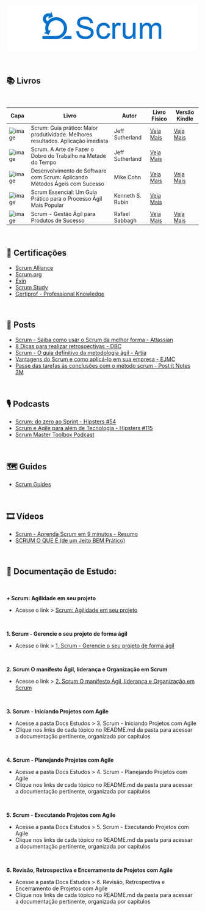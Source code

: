 ﻿<div align="center">
 
 ![Scrum Logo](https://raw.githubusercontent.com/RobsonVinicius/Scrum/main/Docs%20Estudos/Scrum%20-%20Agilidade%20em%20seu%20projeto/imagens/scrum-1.png)

</div>

<br>

## 📚 Livros
<br>

| Capa | Livro | Autor | Livro Físico | Versão Kindle | 
| --- | --- | --- | --- | --- |
| <img src="https://m.media-amazon.com/images/I/71KWWCfRHeL._SL1500_.jpg" min-width="50px" width="50px" align="center" alt="image"> | Scrum: Guia prático: Maior produtividade. Melhores resultados. Aplicação imediata | Jeff Sutherland | [Veja Mais](https://amzn.to/4idrqhl) | [Veja Mais](https://amzn.to/3CVx2hr)|
| <img src="https://m.media-amazon.com/images/I/91y1jCIfhSL._SL1500_.jpg" min-width="50px" width="50px" align="center" alt="image"> | Scrum. A Arte de Fazer o Dobro do Trabalho na Metade do Tempo | Jeff Sutherland | [Veja Mais](https://amzn.to/4gTCZcp) | |
| <img src="https://m.media-amazon.com/images/I/71nHi9Q2t6L._SL1500_.jpg" min-width="50px" width="50px" align="center" alt="image"> | Desenvolvimento de Software com Scrum: Aplicando Métodos Ágeis com Sucesso | Mike Cohn | [Veja Mais](https://amzn.to/4igNbNv) | [Veja Mais](https://amzn.to/3F5dpE3)|
| <img src="https://m.media-amazon.com/images/I/71YJYp68oKL._SL1413_.jpg" min-width="50px" width="50px" align="center" alt="image"> | Scrum Essencial: Um Guia Prático para o Processo Ágil Mais Popular | Kenneth S. Rubin | [Veja Mais](https://amzn.to/3EUS4NO) |  |
| <img src="https://m.media-amazon.com/images/I/51aWvysP5zL.jpg" min-width="50px" width="50px" align="center" alt="image"> | Scrum - Gestão Ágil para Produtos de Sucesso | Rafael Sabbagh | [Veja Mais](https://amzn.to/3EWa22k) | [Veja Mais](https://amzn.to/4h86jfG)  |

<br>

## 📜 Certificações

+ [Scrum Alliance](https://www.scrumalliance.org/)
+ [Scrum.org](https://www.scrum.org/)
+ [Exin](https://www.exin.com/certifications/exin-agile-scrum-master-exam)
+ [Scrum Study](https://www.scrumstudy.com/portuguese)
+ [Certiprof - Professional Knowledge](https://certiprof.com/pages/scrum-foundations-professional-certificate-sfpc-ptbr)

<br> 

## 📰 Posts

+ [Scrum - Saiba como usar o Scrum da melhor forma - Atlassian](https://www.atlassian.com/br/agile/scrum)
+ [8 Dicas para realizar retrospectivas - DBC](https://www.dbccompany.com.br/8-dicas-para-realizar-retrospectivas/)
+ [Scrum - O guia definitivo da metodologia ágil - Artia](https://artia.com/scrum/)
+ [Vantagens do Scrum e como aplicá-lo em sua empresa - EJMC](https://jrmack.com.br/vantagens-do-scrum-e-como-aplica-lo-em-sua-empresa/)
+ [Passe das tarefas às conclusões com o método scrum - Post it Notes 3M](https://www.3m.com.pt/3M/pt_PT/post-it-notes/ideas/articles/make-the-leap-from-to-do-to-done-with-the-scrum-methodology/)

<br>

  
## 🎙️ Podcasts

+ [Scrum: do zero ao Sprint - Hipsters #54](https://cursos.alura.com.br/hipsterstech-scrum-do-zero-ao-sprint-hipsters-54-a532)
+ [Scrum e Agile para além de Tecnologia - Hipsters #115](https://cursos.alura.com.br/hipsterstech-scrum-e-agile-para-alem-de-tecnologia-hipsters-115-a467)
+ [Scrum Master Toolbox Podcast](https://player.fm/series/scrum-master-toolbox-podcast)
 
<br> 

## 🗺️ Guides

+ [Scrum Guides](https://www.scrumguides.org/)

<br>

## 🎞 Vídeos

+ [Scrum - Aprenda Scrum em 9 minutos - Resumo](https://www.youtube.com/watch?v=XfvQWnRgxG0)
+ [SCRUM O QUE É (de um Jeito BEM Prático)](https://www.youtube.com/watch?v=HlmiVz0SqNQ)

<br>

## 📝 Documentação de Estudo:

<br>

**+ Scrum: Agilidade em seu projeto**
  + Acesse o link > [Scrum: Agilidade em seu projeto](https://github.com/RobsonVinicius/Scrum/tree/main/Docs%20Estudos/Scrum%20-%20Agilidade%20em%20seu%20projeto)  
  
<br>

**1. Scrum - Gerencie o seu projeto de forma ágil**
  + Acesse o link > [1. Scrum - Gerencie o seu projeto de forma ágil](https://github.com/RobsonVinicius/Scrum/tree/main/Docs%20Estudos/1.%20Scrum%20-%20Gerencie%20o%20seu%20projeto%20%20de%20forma%20%C3%A1gil)

<br>

**2. Scrum O manifesto Ágil, liderança e Organização em Scrum**
  + Acesse o link > [2. Scrum O manifesto Ágil, liderança e Organização em Scrum](https://github.com/RobsonVinicius/Scrum/tree/main/Docs%20Estudos/2.%20Scrum%20O%20Manifesto%20%C3%81gil%2C%20Lideran%C3%A7a%20e%20Organiza%C3%A7%C3%A3o%20em%20Scrum)

<br>

**3. Scrum - Iniciando Projetos com Agile**
  + Acesse a pasta Docs Estudos > 3. Scrum - Iniciando Projetos com Agile
  + Clique nos links de cada tópico no README.md da pasta para acessar<br> a documentação pertinente, organizada por capítulos

<br>

**4. Scrum - Planejando Projetos com Agile**
  + Acesse a pasta Docs Estudos > 4. Scrum - Planejando Projetos com Agile
  + Clique nos links de cada tópico no README.md da pasta para acessar<br> a documentação pertinente, organizada por capítulos

<br>

**5. Scrum - Executando Projetos com Agile**
  + Acesse a pasta Docs Estudos > 5. Scrum - Executando Projetos com Agile
  + Clique nos links de cada tópico no README.md da pasta para acessar<br> a documentação pertinente, organizada por capítulos

<br>

**6. Revisão, Retrospectiva e Encerramento de Projetos com Agile**
  + Acesse a pasta Docs Estudos > 6. Revisão, Retrospectiva e Encerramento de Projetos com Agile
  + Clique nos links de cada tópico no README.md da pasta para acessar<br> a documentação pertinente, organizada por capítulos


